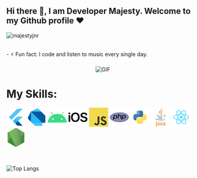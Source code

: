 ## Hi there 👋, I am Developer Majesty. Welcome to my Github profile ❤️ 

<!--
**majestyjnr/majestyjnr** is a ✨ _special_ ✨ repository because its `README.md` (this file) appears on your GitHub profile.

Here are some ideas to get you started::
-->

<p align="left"> <img src="https://komarev.com/ghpvc/?username=majestyjnr&label=Views&color=blue&style=plastic" alt="majestyjnr" /> </p>

<br/>
<!--- 😄 Pronouns: ... --->
- ⚡ Fun fact: I code and listen to music every single day.
<br/>

<br/>
<div align="center"><img alt="GIF" src="https://media.giphy.com/media/iIqmM5tTjmpOB9mpbn/giphy.gif"/></div>

**<h1>My Skills:</h1>**  

<code><img height="50" src="https://raw.githubusercontent.com/github/explore/80688e429a7d4ef2fca1e82350fe8e3517d3494d/topics/flutter/flutter.png"></code>
<code><img height="50" src="https://raw.githubusercontent.com/github/explore/80688e429a7d4ef2fca1e82350fe8e3517d3494d/topics/dart/dart.png"></code>
<code><img height="50" src="https://raw.githubusercontent.com/github/explore/80688e429a7d4ef2fca1e82350fe8e3517d3494d/topics/android/android.png"></code>
<code><img height="50" src="https://raw.githubusercontent.com/github/explore/80688e429a7d4ef2fca1e82350fe8e3517d3494d/topics/ios/ios.png"></code>
<code><img height="50" src="https://raw.githubusercontent.com/github/explore/80688e429a7d4ef2fca1e82350fe8e3517d3494d/topics/javascript/javascript.png"></code>
<code><img height="50" src="https://raw.githubusercontent.com/github/explore/80688e429a7d4ef2fca1e82350fe8e3517d3494d/topics/php/php.png"></code>
<code><img height="50" src="https://raw.githubusercontent.com/github/explore/80688e429a7d4ef2fca1e82350fe8e3517d3494d/topics/python/python.png"></code>
<code><img height="50" src="https://raw.githubusercontent.com/github/explore/80688e429a7d4ef2fca1e82350fe8e3517d3494d/topics/java/java.png"></code>
<code><img height="50" src="https://raw.githubusercontent.com/github/explore/80688e429a7d4ef2fca1e82350fe8e3517d3494d/topics/react/react.png"></code>
<code><img height="50" src="https://raw.githubusercontent.com/github/explore/80688e429a7d4ef2fca1e82350fe8e3517d3494d/topics/nodejs/nodejs.png"></code>

<br/>

![Top Langs](https://github-readme-stats.vercel.app/api/top-langs/?username=majestyjnr)


<br/>
